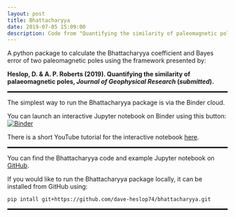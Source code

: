 ```yaml
---
layout: post
title: Bhattacharyya
date: 2019-07-05 15:09:00
description: Code from "Quantifying the similarity of paleomagnetic poles".
---
```

A python package to calculate the Bhattacharyya coefficient and Bayes error of two paleomagnetic poles using the framework presented by:

**Heslop, D. & A. P. Roberts (2019). Quantifying the similarity of palaeomagnetic poles, *Journal of Geophysical Research* (*submitted*).** 

<hr style="
		border:none;
		height:3px;
	background-color:black;
	">

The simplest way to run the Bhattacharyya package is via the Binder cloud.

You can launch an interactive Jupyter notebook on Binder using this button: [![Binder](https://mybinder.org/badge_logo.svg)](https://mybinder.org/v2/gh/dave-heslop74/bhattacharyya/master)

There is a short YouTube tutorial for the interactive notebook <a href="https://youtu.be/62rjf_t6jEg" target="_blank">here</a>.

<hr style="
		border:none;
		height:3px;
	background-color:black;
	">
  
You can find the Bhattacharyya code and example Jupyter notebook on <a href="https://github.com/dave-heslop74/bhattacharyya" target="blank">GitHub</a>.

If you would like to run the Bhattacharyya package locally, it can be installed from GitHub using:

```pip intall git+https://github.com/dave-heslop74/bhattacharyya.git```

<hr style="
		border:none;
		height:3px;
	background-color:black;
	">

